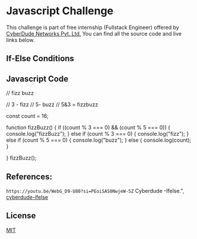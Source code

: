 # Javascript Challenge

This challenge is part of free internship (Fullstack Engineer) offered by [CyberDude Networks Pvt. Ltd.](https://cyberdudenetworks.com) You can find all the source code and live links below.

## If-Else Conditions

## Javascript Code

// fizz buzz

// 3 - fizz
// 5- buzz
// 5&3 = fizzbuzz

const count = 16;

function fizzBuzz() {
    if ((count % 3 === 0) && (count % 5 === 0)) {
        console.log("fizzBuzz");
    }
    else if (count % 3 === 0) {
        console.log("fizz");
    }
    else if (count % 5 === 0) {
        console.log("buzz");
    }
    else {
        console.log(count);
    }

}
fizzBuzz();

## References:

`https://youtu.be/WebG_D9-U80?si=PEoiSAS0NwjeW-5Z` Cyberdude -Ifelse.",
[cyberdude-ifelse](`https://www.google.com/url?sa=i&url=https%3A%2F%2Fm.youtube.com%2Fwatch%3Fv%3DWebG_D9-U80&psig=AOvVaw0Ogbg2x_RHHsrPzbpuraPV&ust=1701159112933000&source=images&cd=vfe&opi=89978449&ved=0CBIQjRxqFwoTCNjGo9nd44IDFQAAAAAdAAAAABAD`)

## License

[MIT](https://choosealicense.com/licenses/mit/)